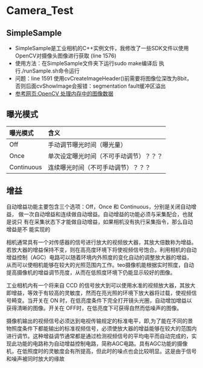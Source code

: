 # Camera_Test

## SimpleSample

- SimpleSample是工业相机的C++实例文件，我修改了一些SDK文件以使用OpenCV对摄像头图像进行获取 (line 1576)
- 使用方法：在SimpleSample文件夹下运行sudo make编译后 执行./runSample.sh命令运行
- 问题：line 1591 使用cvCreateImageHeader()前需要将图像位深改为8bit，否则后面cvShowImage会报错：segmentation fault缓冲区溢出
- [参考网页:OpenCV 处理内存中的图像数据](https://blog.csdn.net/b5w2p0/article/details/10973071)

## 曝光模式

|曝光模式|含义|
|:-|:-|
|Off|手动调节曝光时间（曝光量）|
|Once|单次设定曝光时间（不可手动调节）？？？|
|Continuous|连续曝光时间（不可手动调节）？？？|

## 增益

自动增益功能主要包含三个选项：Off，Once 和 Continuous，分别是关闭自动增益，
做一次自动增益和连续做自动增益。自动增益的功能必须与采集配合，也就是说只
有在采集状态下才能做自动增益，如果相机没有执行采集指令，那么自动增益是不
能实现的

相机通常具有一个对传感器的信号进行放大的视频放大器，其放大倍数称为增益。若放大器的增益保持不变，则在高亮度环境下将使视频信号饱合。利用相机的自动增益控制（AGC）电路可以随着环境内外照度的变化自动的调整放大器的增益，从而可以使相机能够在较大的光照范围内工作。teo摄像机能根据实时照度，自动提高摄像机的增益调节亮度，从而在低照度环境下仍能显示较好的图像。

工业相机内有一个将来自 CCD 的信号放大到可以使用水准的视频放大器，其放大即增益，等效于有较高的灵敏度，然而在亮光照的环境下放大器将过载，使视频信号畸变。当开关在 ON 时，在低亮度条件下完全打开镜头光圈，自动增加增益以获得清晰的图像。开关在 OFF时，在低亮度下可获得自然而低噪声的图像。

摄像机输出的视频信号必须达到电视传输规定的标准电平，即,为了能在不同的景物照度条件下都能输出的标准视频信号，必须使放大器的增益能够在较大的范围内进行调节。这种增益调节通常都是通过检测视频信号的平均电平而自动完成的，实现此功能的电路称为自动增益控制电路，简称AGC电路。具有AGC功能的摄像机，在低照度时的灵敏度会有所提高，但此时的噪点也会比较明显。这是由于信号和噪声被同时放大的缘故
